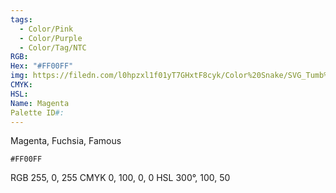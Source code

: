 ```yaml
---
tags:
  - Color/Pink
  - Color/Purple
  - Color/Tag/NTC
RGB: 
Hex: "#FF00FF"
img: https://filedn.com/l0hpzxl1f01yT7GHxtF8cyk/Color%20Snake/SVG_Tumb%20Mass%20No%20Name/FF00FF.svg
CMYK: 
HSL: 
Name: Magenta
Palette ID#:
---
```

Magenta, Fuchsia, Famous
```palette
#FF00FF

```
RGB 255, 0, 255
CMYK	0, 100, 0, 0
HSL	300°, 100, 50